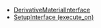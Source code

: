 - [DerivativeMaterialInterface](interfaces/DerivativeMaterialInterface.md)
- [SetupInterface (execute_on)](interfaces/SetupInterface.md)
